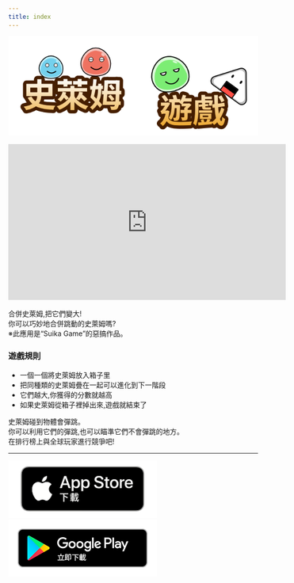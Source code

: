 ```yaml
---
title: index
---
```


![top banner](img_app_logo.tw.png)

<iframe width="560" height="315" src="https://www.youtube.com/embed/2bE3WNrU4Po?si=yYWDOk8fv_Lf3Fn4" title="YouTube video player" frameborder="0" allow="accelerometer; autoplay; clipboard-write; encrypted-media; gyroscope; picture-in-picture; web-share" allowfullscreen></iframe>

合併史萊姆,把它們變大!<br>
你可以巧妙地合併跳動的史萊姆嗎?<br>
※此應用是“Suika Game”的惡搞作品。<br>

### 遊戲規則
- 一個一個將史萊姆放入箱子里
- 把同種類的史萊姆疊在一起可以進化到下一階段
- 它們越大,你獲得的分數就越高
- 如果史萊姆從箱子裡掉出來,遊戲就結束了

史萊姆碰到物體會彈跳。<br>
你可以利用它們的彈跳,也可以瞄準它們不會彈跳的地方。<br>
在排行榜上與全球玩家進行競爭吧!<br>


-------

[![App store link](img_appstore_banner.zh-tw.png#imgleft)](https://itunes.apple.com/tw/app/id6470967530?mt=8)[![Google Play link](img_google-play-badge.zh-tw.png#imgleft)](https://play.google.com/store/apps/details?id=jp.hyoromo.slimegame)
<div class="clear clear_box"></div>